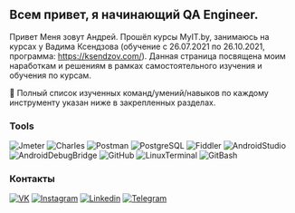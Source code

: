 ﻿## Всем привет, я начинающий QA Engineer.
Привет 
Меня зовут Андрей. Прошёл курсы MyIT.by, занимаюсь на курсах у Вадима Ксендзова (обучение с 26.07.2021 по 26.10.2021, программа: https://ksendzov.com/). Данная страница посвящена моим наработкам и решениям в рамках самостоятельного изучения и обучения по курсам.



📌 Полный список изученных команд/умений/навыков по каждому инструменту указан ниже в закрепленных разделах.




### Tools
![Jmeter](https://img.shields.io/badge/Jmeter-090909?style=for-the-badge&logo=jmeter)
![Charles](https://img.shields.io/badge/Charles-090909?style=for-the-badge&logo=Charles)
![Postman](https://img.shields.io/badge/Postman-090909?style=for-the-badge&logo=Postman)
![PostgreSQL](https://img.shields.io/badge/PostgreSQL-090909?style=for-the-badge&logo=PostgreSQL)
![Fiddler](https://img.shields.io/badge/Fiddler-090909?style=for-the-badge&logo=Fiddler)
![AndroidStudio](https://img.shields.io/badge/AndroidStudio-090909?style=for-the-badge&logo=AndroidStudio)
![AndroidDebugBridge](https://img.shields.io/badge/AndroidDebugBridge-090909?style=for-the-badge&logo=AndroidDebugBridge)
![GitHub](https://img.shields.io/badge/GitHub-090909?style=for-the-badge&logo=GitHub)
![LinuxTerminal](https://img.shields.io/badge/LinuxTerminal-090909?style=for-the-badge&logo=Ubuntu)
![GitBash](https://img.shields.io/badge/GitBash-090909?style=for-the-badge&logo=Git)


### Контакты
[![VK](https://img.shields.io/badge/Vkontakte-090909?style=for-the-badge&logo=Vk)](https://vk.com/andrejvearshko)
[![Instagram](https://img.shields.io/badge/Instagram-090909?style=for-the-badge&logo=Instagram)](https://www.instagram.com/andrei_vearshko/)
[![Linkedin](https://img.shields.io/badge/Linkedin-090909?style=for-the-badge&logo=Linkedin)](https://www.linkedin.com/in/rbkmen/)
[![Telegram](https://img.shields.io/badge/Telegram-090909?style=for-the-badge&logo=Telegram)](https://t.me/AndreiViarshko)
